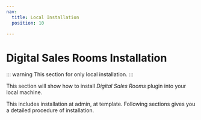 ```yaml
---
nav:
  title: Local Installation
  position: 10

---
```


# Digital Sales Rooms Installation

::: warning
This section for only local installation.
:::

This section will show how to install *Digital Sales Rooms* plugin into your local machine.

This includes installation at admin, at template. Following sections gives you a detailed procedure of installation.
